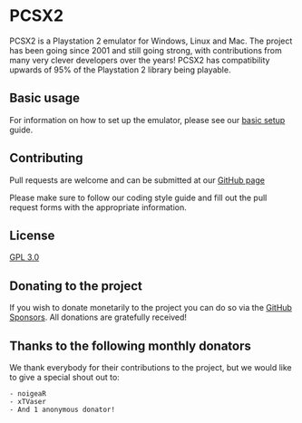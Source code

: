 # PCSX2

PCSX2 is a Playstation 2 emulator for Windows, Linux and Mac.  The project has been going since 2001 and still going strong, with contributions from many very clever developers over the years!  PCSX2 has compatibility upwards of 95% of the Playstation 2 library being playable.

## Basic usage

For information on how to set up the emulator, please see our [basic setup](https://pcsx2.net/guides/basic-setup/) guide.

## Contributing
Pull requests are welcome and can be submitted at our [GitHub page](https://github.com/PCSX2/pcsx2/)

Please make sure to follow our coding style guide and fill out the pull request forms with the appropriate information.

## License
[GPL 3.0](https://www.gnu.org/licenses/gpl-3.0.en.html)

## Donating to the project
If you wish to donate monetarily to the project you can do so via the [GitHub Sponsors](https://github.com/sponsors/PCSX2). All donations are gratefully received!

## Thanks to the following monthly donators
We thank everybody for their contributions to the project, but we would like to give a special shout out to:

    - noigeaR
    - xTVaser
    - And 1 anonymous donator!